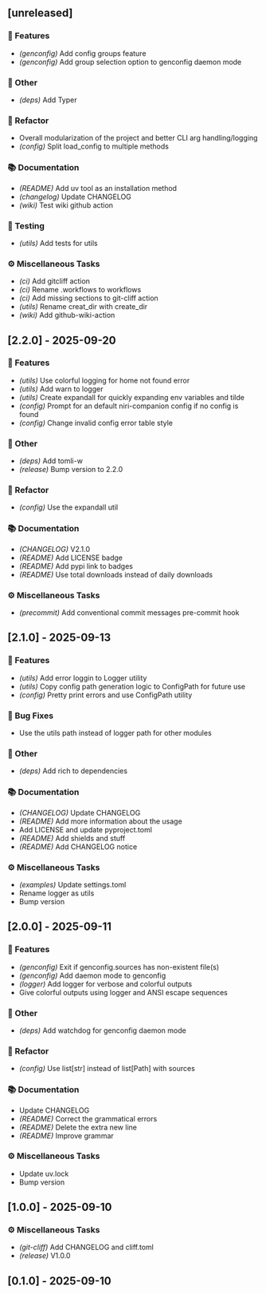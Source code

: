 ## [unreleased]

### 🚀 Features

- *(genconfig)* Add config groups feature
- *(genconfig)* Add group selection option to genconfig daemon mode

### 💼 Other

- *(deps)* Add Typer

### 🚜 Refactor

- Overall modularization of the project and better CLI arg handling/logging
- *(config)* Split load_config to multiple methods

### 📚 Documentation

- *(README)* Add uv tool as an installation method
- *(changelog)* Update CHANGELOG
- *(wiki)* Test wiki github action

### 🧪 Testing

- *(utils)* Add tests for utils

### ⚙️ Miscellaneous Tasks

- *(ci)* Add gitcliff action
- *(ci)* Rename .workflows to workflows
- *(ci)* Add missing sections to git-cliff action
- *(utils)* Rename creat_dir with create_dir
- *(wiki)* Add github-wiki-action
## [2.2.0] - 2025-09-20

### 🚀 Features

- *(utils)* Use colorful logging for home not found error
- *(utils)* Add warn to logger
- *(utils)* Create expandall for quickly expanding env variables and tilde
- *(config)* Prompt for an default niri-companion config if no config is found
- *(config)* Change invalid config error table style

### 💼 Other

- *(deps)* Add tomli-w
- *(release)* Bump version to 2.2.0

### 🚜 Refactor

- *(config)* Use the expandall util

### 📚 Documentation

- *(CHANGELOG)* V2.1.0
- *(README)* Add LICENSE badge
- *(README)* Add pypi link to badges
- *(README)* Use total downloads instead of daily downloads

### ⚙️ Miscellaneous Tasks

- *(precommit)* Add conventional commit messages pre-commit hook
## [2.1.0] - 2025-09-13

### 🚀 Features

- *(utils)* Add error loggin to Logger utility
- *(utils)* Copy config path generation logic to ConfigPath for future use
- *(config)* Pretty print errors and use ConfigPath utility

### 🐛 Bug Fixes

- Use the utils path instead of logger path for other modules

### 💼 Other

- *(deps)* Add rich to dependencies

### 📚 Documentation

- *(CHANGELOG)* Update CHANGELOG
- *(README)* Add more information about the usage
- Add LICENSE and update pyproject.toml
- *(README)* Add shields and stuff
- *(README)* Add CHANGELOG notice

### ⚙️ Miscellaneous Tasks

- *(examples)* Update settings.toml
- Rename logger as utils
- Bump version
## [2.0.0] - 2025-09-11

### 🚀 Features

- *(genconfig)* Exit if genconfig.sources has non-existent file(s)
- *(genconfig)* Add daemon mode to genconfig
- *(logger)* Add logger for verbose and colorful outputs
- Give colorful outputs using logger and ANSI escape sequences

### 💼 Other

- *(deps)* Add watchdog for genconfig daemon mode

### 🚜 Refactor

- *(config)* Use list[str] instead of list[Path] with sources

### 📚 Documentation

- Update CHANGELOG
- *(README)* Correct the grammatical errors
- *(README)* Delete the extra new line
- *(README)* Improve grammar

### ⚙️ Miscellaneous Tasks

- Update uv.lock
- Bump version
## [1.0.0] - 2025-09-10

### ⚙️ Miscellaneous Tasks

- *(git-cliff)* Add CHANGELOG and cliff.toml
- *(release)* V1.0.0
## [0.1.0] - 2025-09-10
